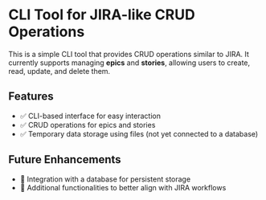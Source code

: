 # CLI Tool for JIRA-like CRUD Operations  

This is a simple CLI tool that provides CRUD operations similar to JIRA. It currently supports managing **epics** and **stories**, allowing users to create, read, update, and delete them.  

## Features  
- ✅ CLI-based interface for easy interaction  
- ✅ CRUD operations for epics and stories  
- ✅ Temporary data storage using files (not yet connected to a database)  

## Future Enhancements  
- 🔹 Integration with a database for persistent storage  
- 🔹 Additional functionalities to better align with JIRA workflows  
